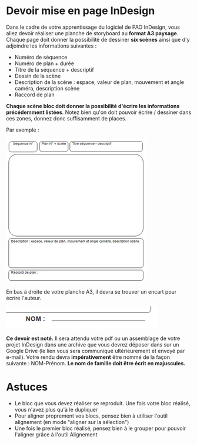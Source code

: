 # Devoir mise en page InDesign

Dans le cadre de votre apprentissage du logiciel de PAO InDesign, vous allez devoir réaliser une planche de storyboard au **format A3 paysage**. 
Chaque page doit donner la possibilité de dessiner **six scènes** ainsi que d'y adjoindre les informations suivantes :
- Numéro de séquence
- Numéro de plan + durée
- Titre de la séquence + descriptif
- Dessin de la scène
- Description de la scène : espace, valeur de plan, mouvement et angle caméra, description scène
- Raccord de plan

**Chaque scène bloc doit donner la possibilité d'écrire les informations précédemment listées**. Notez bien qu'on doit pouvoir écrire / dessiner dans ces zones, donnez donc suffisamment de places.

Par exemple :

![](exemple.jpg)

En bas à droite de votre planche A3, il devra se trouver un encart pour écrire l'auteur.

![](nom.jpg)

**Ce devoir est noté.** Il sera attendu votre pdf ou un assemblage de votre projet InDesign dans une archive que vous devrez déposer dans sur un Google Drive (le lien vous sera communiqué ultérieurement et envoyé par e-mail). Votre rendu devra **impérativement** être nommé de la façon suivante :
NOM-Prénom. **Le nom de famille doit être écrit en majuscules.**

# Astuces
- Le bloc que vous devez réaliser se reproduit. Une fois votre bloc réalisé, vous n'avez plus qu'à le dupliquer
- Pour aligner proprement vos blocs, pensez bien à utiliser l'outil alignement (en mode "aligner sur la sélection")
- Une fois le premier bloc réalisé, pensez bien à le grouper pour pouvoir l'aligner grâce à l'outil Alignement
